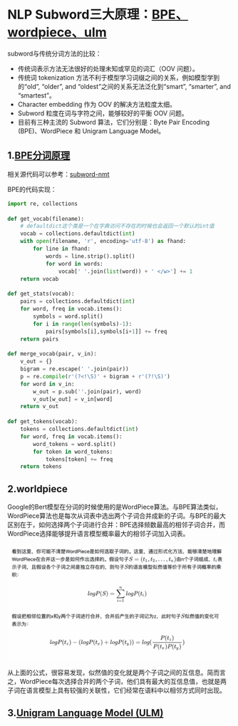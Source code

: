 # NLP Subword三大原理：[BPE、wordpiece、ulm](https://zhuanlan.zhihu.com/p/191648421)

subword与传统分词方法的比较：
* 传统词表示方法无法很好的处理未知或罕见的词汇（OOV 问题）。
* 传统词 tokenization 方法不利于模型学习词缀之间的关系，例如模型学到的“old”, “older”, and “oldest”之间的关系无法泛化到“smart”, “smarter”, and “smartest”。
* Character embedding 作为 OOV 的解决方法粒度太细。
* Subword 粒度在词与字符之间，能够较好的平衡 OOV 问题。
* 目前有三种主流的 Subword 算法，它们分别是：Byte Pair Encoding (BPE)、WordPiece 和 Unigram Language Model。

## 1.[BPE分词原理](https://zhuanlan.zhihu.com/p/448147465)
相关源代码可以参考：[subword-nmt](https://github.com/rsennrich/subword-nmt/tree/master/subword_nmt)

BPE的代码实现：
```python
import re, collections

def get_vocab(filename):
    # defaultdict这个类是一个在字典访问不存在的时候也会返回一个默认的int值
    vocab = collections.defaultdict(int)
    with open(filename, 'r', encoding='utf-8') as fhand:
        for line in fhand:
            words = line.strip().split()
            for word in words:
                vocab[' '.join(list(word)) + ' </w>'] += 1
    return vocab

def get_stats(vocab):
    pairs = collections.defaultdict(int)
    for word, freq in vocab.items():
        symbols = word.split()
        for i in range(len(symbols)-1):
            pairs[symbols[i],symbols[i+1]] += freq
    return pairs

def merge_vocab(pair, v_in):
    v_out = {}
    bigram = re.escape(' '.join(pair))
    p = re.compile(r'(?<!\S)' + bigram + r'(?!\S)')
    for word in v_in:
        w_out = p.sub(''.join(pair), word)
        v_out[w_out] = v_in[word]
    return v_out

def get_tokens(vocab):
    tokens = collections.defaultdict(int)
    for word, freq in vocab.items():
        word_tokens = word.split()
        for token in word_tokens:
            tokens[token] += freq
    return tokens
```

## 2.worldpiece
Google的Bert模型在分词的时候使用的是WordPiece算法。与BPE算法类似，WordPiece算法也是每次从词表中选出两个子词合并成新的子词。与BPE的最大区别在于，如何选择两个子词进行合并：BPE选择频数最高的相邻子词合并，而WordPiece选择能够提升语言模型概率最大的相邻子词加入词表。

![](https://github.com/Mrgengli/deep-learning-notebook/blob/main/worldpiece_image.png)  

从上面的公式，很容易发现，似然值的变化就是两个子词之间的互信息。简而言之，WordPiece每次选择合并的两个子词，他们具有最大的互信息值，也就是两子词在语言模型上具有较强的关联性，它们经常在语料中以相邻方式同时出现。

## 3.[Unigram Language Model (ULM)](https://zhuanlan.zhihu.com/p/191648421)


